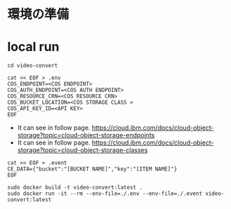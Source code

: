 # 環境の準備



# local run
```
cd video-convert
```

```
cat << EOF > .env
COS_ENDPOINT=<COS ENDPOINT>
COS_AUTH_ENDPOINT=<COS AUTH ENDPOINT>
COS_RESOURCE_CRN=<COS RESOURCE CRN>
COS_BUCKET_LOCATION=<COS STORAGE CLASS >
COS_API_KEY_ID=<API KEY>
EOF
```
* <COS ENDPOINT> It can see in follow page.
https://cloud.ibm.com/docs/cloud-object-storage?topic=cloud-object-storage-endpoints
* <COS STORAGE CLASS > It can see in follow page.
https://cloud.ibm.com/docs/cloud-object-storage?topic=cloud-object-storage-classes 

```
cat << EOF > .event
CE_DATA={"bucket":"[BUCKET NAME]","key":"[ITEM NAME]"}  
EOF
```


```
sudo docker build -t video-convert:latest .
sudo docker run -it --rm --env-file=./.env --env-file=./.event video-convert:latest
```